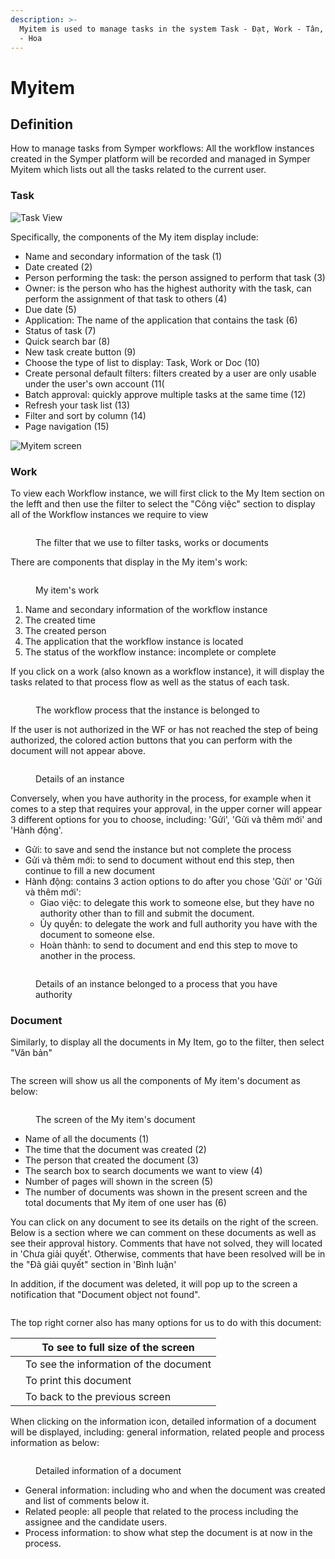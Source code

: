 ```yaml
---
description: >-
  Myitem is used to manage tasks in the system Task - Đạt, Work - Tân, Document
  - Hoa
---
```


# Myitem

## **Definition**

How to manage tasks from Symper workflows: All the workflow instances created in the Symper platform will be recorded and managed in Symper Myitem which lists out all the tasks related to the current user.

### **Task**

![Task View](https://lh4.googleusercontent.com/ZbClufogbND8zl9QuOgK2FUJU6aB1KzitKoNRoM\_YrBDsP9F1RuA1yA6ReUEpUv73m-FEN-F1HDjae8\_RlgxC-k0XPe4-GlFJZZdQxVn2zcE9Q\_indLAjwbk2VrzUn1leotNkyUX)

Specifically, the components of the My item display include:

* Name and secondary information of the task (1)
* Date created (2)
* Person performing the task: the person assigned to perform that task (3)
* Owner: is the person who has the highest authority with the task, can perform the assignment of that task to others (4)
* Due date (5)
* Application: The name of the application that contains the task (6)
* Status of task (7)
* Quick search bar (8)
* New task create button (9)
* Choose the type of list to display: Task, Work or Doc (10)
* Create personal default filters: filters created by a user are only usable under the user's own account (11(
* Batch approval: quickly approve multiple tasks at the same time (12)
* Refresh your task list (13)
* Filter and sort by column (14)
* Page navigation (15)

![Myitem screen](https://lh4.googleusercontent.com/OCTKb1xpr5ePjmsPjDFz8kKD8NYLHUjVa8zOyXmB7wxa9pRsEtQ3YhpI7ADiUD9eHUcGJg8Qk3MfZ8zrhSiwz74zxcxd8v6C03sY9wvclEwHegnsi7kYL0bkyCzvilsH9mDNRRVg=s0)

### **Work**

To view each Workflow instance, we will first click to the My Item section on the lefft and then use the filter to select the "Công việc" section to display all of the Workflow instances we require to view

<figure><img src="../../.gitbook/assets/image (5) (1) (1) (1) (1).png" alt=""><figcaption><p>The filter that we use to filter tasks, works or documents</p></figcaption></figure>

There are components that display in the My item's work:

<figure><img src="../../.gitbook/assets/image (4) (1) (1).png" alt=""><figcaption><p>My item's work</p></figcaption></figure>

1. Name and secondary information of the workflow instance
2. The created time
3. The created person
4. The application that the workflow instance is located
5. The status of the workflow instance: incomplete or complete

If you click on a work (also known as a workflow instance), it will display the tasks related to that process flow as well as the status of each task.

<figure><img src="../../.gitbook/assets/image (4) (1).png" alt=""><figcaption><p>The workflow process that the instance is belonged to</p></figcaption></figure>

If the user is not authorized in the WF or has not reached the step of being authorized, the colored action buttons that you can perform with the document will not appear above.

<figure><img src="../../.gitbook/assets/image (11) (1).png" alt=""><figcaption><p>Details of an instance</p></figcaption></figure>

Conversely, when you have authority in the process, for example when it comes to a step that requires your approval, in the upper corner will appear 3 different options for you to choose, including: 'Gửi', 'Gửi và thêm mới' and 'Hành động'.

* Gửi: to save and send the instance but not complete the process
* Gửi và thêm mới: to send to document without end this step, then continue to fill a new document
* Hành động: contains 3 action options to do after you chose 'Gửi' or 'Gửi và thêm mới':
  * Giao việc: to delegate this work to someone else, but they have no authority other than to fill and submit the document.
  * Ủy quyền: to delegate the work and full authority you have with the document to someone else.
  * Hoàn thành: to send to document and end this step to move to another in the process.

<figure><img src="../../.gitbook/assets/image (12) (1) (1).png" alt=""><figcaption><p>Details of an instance belonged to a process that you have authority</p></figcaption></figure>

### **Document**

Similarly, to display all the documents in My Item, go to the filter, then select "Văn bản"

<figure><img src="../../.gitbook/assets/image (2) (1) (1) (2).png" alt=""><figcaption></figcaption></figure>

The screen will show us all the components of My item's document as below:

<figure><img src="../../.gitbook/assets/image (13) (1) (1).png" alt=""><figcaption><p>The screen of the My item's document</p></figcaption></figure>

* Name of all the documents (1)
* The time that the document was created (2)
* The person that created the document (3)
* The search box to search documents we want to view (4)
* Number of pages will shown in the screen (5)
* The number of documents was shown in the present screen and the total documents that My item of one user has (6)

You can click on any document to see its details on the right of the screen. Below is a section where we can comment on these documents as well as see their approval history. Comments that have not solved, they will located in 'Chưa giải quyết'. Otherwise, comments that have been resolved will be in the "Đã giải quyết" section in 'Bình luận'

In addition, if the document was deleted, it will pop up to the screen a notification that "Document object not found".

<figure><img src="../../.gitbook/assets/image (8) (1) (1).png" alt=""><figcaption></figcaption></figure>

The top right corner also has many options for us to do with this document:

|  <img src="../.gitbook/assets/image%20(65).png" alt="" data-size="original"> | To see to full size of the screen      |
| :--------------------------------------------------------------------------: | -------------------------------------- |
|  <img src="../.gitbook/assets/image%20(38).png" alt="" data-size="original"> | To see the information of the document |
|  <img src="../.gitbook/assets/image%20(29).png" alt="" data-size="original"> | To print this document                 |
| <img src="../.gitbook/assets/image%20(180).png" alt="" data-size="original"> | To back to the previous screen         |

When clicking on the information icon, detailed information of a document will be displayed, including: general information, related people and process information as below:

<figure><img src="../../.gitbook/assets/image (3) (2).png" alt=""><figcaption><p>Detailed information of a document</p></figcaption></figure>

* General information: including who and when the document was created and list of comments below it.
* Related people: all people that related to the process including the assignee and the candidate users.
* Process information: to show what step the document is at now in the process.
